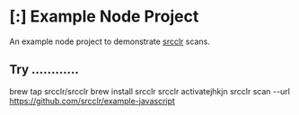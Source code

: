 # [:] Example Node Project

An example node project to demonstrate [srcclr](https://www.srcclr.com) scans.

## Try ............


brew tap srcclr/srcclr
brew install srcclr
srcclr activatejhkjn
srcclr scan --url https://github.com/srcclr/example-javascript

